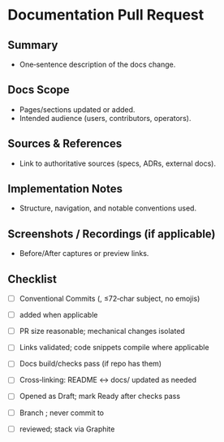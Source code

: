 # Documentation Pull Request

## Summary
- One‑sentence description of the docs change.

## Docs Scope
- Pages/sections updated or added.
- Intended audience (users, contributors, operators).

## Sources & References
- Link to authoritative sources (specs, ADRs, external docs).

## Implementation Notes
- Structure, navigation, and notable conventions used.

## Screenshots / Recordings (if applicable)
- Before/After captures or preview links.

## Checklist
- [ ] Conventional Commits (, ≤72‑char subject, no emojis)
- [ ]  added when applicable
- [ ] PR size reasonable; mechanical changes isolated
- [ ] Links validated; code snippets compile where applicable
- [ ] Docs build/checks pass (if repo has them)
- [ ] Cross‑linking: README ↔ docs/ updated as needed
- [ ] Opened as Draft; mark Ready after checks pass
- [ ] Branch ; never commit to 
- [ ]  reviewed; stack via Graphite

